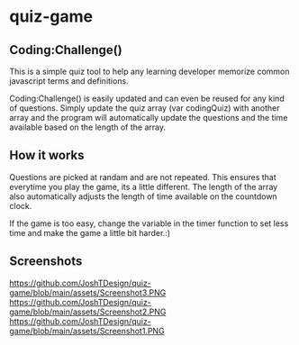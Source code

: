 # quiz-game

## Coding:Challenge()

This is a simple quiz tool to help any learning developer memorize common javascript terms and definitions.

Coding:Challenge() is easily updated and can even be reused for any kind of questions. Simply update the quiz array (var codingQuiz) with another array and the program will automatically update the questions and the time available based on the length of the array.

## How it works

Questions are picked at randam and are not repeated. This ensures that everytime you play the game, its a little different.
The length of the array also automatically adjusts the length of time available on the countdown clock.

If the game is too easy, change the variable in the timer function to set less time and make the game a little bit harder.:)

## Screenshots

https://github.com/JoshTDesign/quiz-game/blob/main/assets/Screenshot3.PNG
https://github.com/JoshTDesign/quiz-game/blob/main/assets/Screenshot2.PNG
https://github.com/JoshTDesign/quiz-game/blob/main/assets/Screenshot1.PNG
